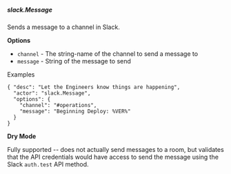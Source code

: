 ##### slack.Message

Sends a message to a channel in Slack.

**Options**

  * `channel` - The string-name of the channel to send a message to
  * `message` - String of the message to send

Examples

    { "desc": "Let the Engineers know things are happening",
      "actor": "slack.Message",
      "options": {
        "channel": "#operations",
        "message": "Beginning Deploy: %VER%"
      }
    }

**Dry Mode**

Fully supported -- does not actually send messages to a room, but validates
that the API credentials would have access to send the message using the
Slack `auth.test` API method.
